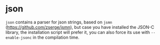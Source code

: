 # json

`json` contains a parser for json strings, based on `jsmn` (<https://github.com/zserge/jsmn>), but case you have installed the JSON-C library, the installation script will prefer it, you can also force its use with `--enable-jsonc` in the compilation time.

